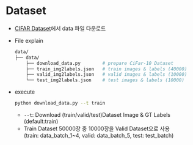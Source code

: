 # Dataset
* [CIFAR Dataset](https://www.cs.toronto.edu/~kriz/cifar.html)에서 data 파일 다운로드

* File explain
    ```bash
    data/
    ├── data/
        ├── download_data.py        # prepare CiFar-10 Dataset
        ├── train_img2labels.json   # train images & labels (40000)
        ├── valid_img2labels.json   # valid images & labels (10000)
        └── test_img2labels.json    # test images & labels (10000)
    ```

* execute
    ```bash
    python download_data.py --t train
    ```
    * `--t`: Download (train/valid/test)Dataset Image & GT Labels (default:train)
    * Train Dataset 50000장 중 10000장을 Valid Dataset으로 사용 <br/>
    (train: data_batch_1~4, valid: data_batch_5, test: test_batch)
